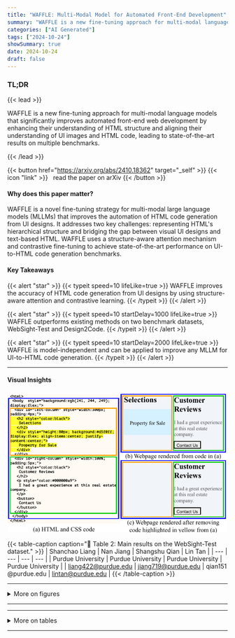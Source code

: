 ```yaml
---
title: "WAFFLE: Multi-Modal Model for Automated Front-End Development"
summary: "WAFFLE is a new fine-tuning approach for multi-modal language models that significantly improves automated front-end web development by enhancing their understanding of HTML structure and aligning the....."
categories: ["AI Generated"]
tags: ["2024-10-24"]
showSummary: true
date: 2024-10-24
draft: false
---
```


### TL;DR


{{< lead >}}

WAFFLE is a new fine-tuning approach for multi-modal language models that significantly improves automated front-end web development by enhancing their understanding of HTML structure and aligning their understanding of UI images and HTML code, leading to state-of-the-art results on multiple benchmarks.

{{< /lead >}}


{{< button href="https://arxiv.org/abs/2410.18362" target="_self" >}}
{{< icon "link" >}} &nbsp; read the paper on arXiv
{{< /button >}}

#### Why does this paper matter?
WAFFLE is a novel fine-tuning strategy for multi-modal large language models (MLLMs) that improves the automation of HTML code generation from UI designs.  It addresses two key challenges: representing HTML's hierarchical structure and bridging the gap between visual UI designs and text-based HTML.  WAFFLE uses a structure-aware attention mechanism and contrastive fine-tuning to achieve state-of-the-art performance on UI-to-HTML code generation benchmarks.
#### Key Takeaways

{{< alert "star" >}}
{{< typeit speed=10 lifeLike=true >}} WAFFLE improves the accuracy of HTML code generation from UI designs by using structure-aware attention and contrastive learning. {{< /typeit >}}
{{< /alert >}}

{{< alert "star" >}}
{{< typeit speed=10 startDelay=1000 lifeLike=true >}} WAFFLE outperforms existing methods on two benchmark datasets, WebSight-Test and Design2Code. {{< /typeit >}}
{{< /alert >}}

{{< alert "star" >}}
{{< typeit speed=10 startDelay=2000 lifeLike=true >}} WAFFLE is model-independent and can be applied to improve any MLLM for UI-to-HTML code generation. {{< /typeit >}}
{{< /alert >}}

------
#### Visual Insights

![](figures/figures_1_0.png "🔼 Figure 1: Removing the children of the element <div id='left-column'> highlighted in yellow does not affect the structure of the visual layout of itself or its sibling element <div id='right-column'>.")

{{< table-caption caption="🔽 Table 2: Main results on the WebSight-Test dataset." >}}
| Shanchao Liang | Nan Jiang | Shangshu Qian | Lin Tan |
| --- | --- | --- | --- |
| Purdue University | Purdue University | Purdue University | Purdue University |
| liang422@purdue.edu | jiang719@purdue.edu | qian151 @purdue.edu | lintan@purdue.edu |
{{< /table-caption >}}

------



<details>
<summary>More on figures
</summary>


![](figures/figures_3_0.png "🔼 Overview of WAFFLE, including training data mutation, structure-aware attention, and contrastive learning.")

![](figures/figures_4_0.png "🔼 Example of structure-aware attention.")

![](figures/figures_12_0.png "🔼 Figure 5: Example test instance from WebSight-Test dataset, with the generated images by GPT-40, Standard FT, and WAFFLE.")

![](figures/figures_12_1.png "🔼 Figure 6: Illustration of the tuning process of the parameter that controls the effect of structure-aware attention. In (b), the green line almost overlaps with the blue line.")


</details>

------







------

<details>
<summary>More on tables
</summary>


{{< table-caption caption="🔽 Main results on the WebSight-Test dataset." >}}
{{< /table-caption >}}

{{< table-caption caption="🔽 Table 4: Ablation studies on the two test datasets. LLEM refers to the averaged Low-Level Element Matching." >}}
{{< /table-caption >}}

{{< table-caption caption="🔽 Table 5: Human evaluation on two datasets using VLM-WebSight as the backbone. The numbers are shown as 'xly (x+y)', where x is the result on WebSight-Test and y is the result on Design2Code." >}}
{{< /table-caption >}}

{{< table-caption caption="🔽 Table 6: CW-SSIM on 20 samples using the VLM-WebSight backbone. “Prior” refers to “without intermediate mistakes”, and “Current” to “with intermediate mistakes”." >}}
{{< /table-caption >}}

{{< table-caption caption="🔽 Table 7: Specification for Mutation Rules to construct the Contrastive dataset." >}}
{{< /table-caption >}}

{{< table-caption caption="🔽 Table 8: Distance (d) and similarity (sim) between averaged image embeddings v<sup>i</sup> and text embeddings t<sup>i</sup>, using Moondream2 as the backbone." >}}
{{< /table-caption >}}

{{< table-caption caption="🔽 Table 9: Distance (d) and similarity (sim) between each averaged image embeddings v² with the corresponding centroid c of the group of mutants, with Moondream2 backbone." >}}
{{< /table-caption >}}


</details>

------

